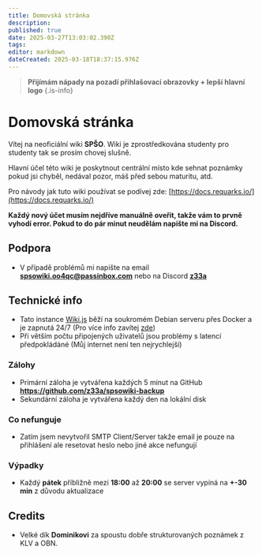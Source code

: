 ```yaml
---
title: Domovská stránka
description: 
published: true
date: 2025-03-27T13:03:02.390Z
tags: 
editor: markdown
dateCreated: 2025-03-18T18:37:15.976Z
---
```


> **Přijímám nápady na pozadí přihlašovací obrazovky + lepší hlavní logo**
{.is-info}

# Domovská stránka
Vítej na neoficiální wiki **SPŠO**. Wiki je zprostředkována studenty pro studenty tak se prosím chovej slušně.

Hlavní účel této wiki je poskytnout centrální místo kde sehnat poznámky pokud jsi chyběl, nedával pozor, máš před sebou maturitu, atd.

Pro návody jak tuto wiki používat se podívej zde: [https://docs.requarks.io/](https://docs.requarks.io/)

**Každý nový účet musím nejdříve manuálně oveřit, takže vám to prvně vyhodí error. Pokud to do pár minut neudělám napište mi na Discord.**

## Podpora
- V případě problémů mi napište na email **spsowiki.oo4qc@passinbox.com** nebo na Discord [**z33a**](https://discordapp.com/users/646704901229117458)

## Technické info
- Tato instance [Wiki.js](https://js.wiki/) běží na soukromém Debian serveru přes Docker a je zapnutá 24/7 (Pro více info zavítej [zde](/cs/offtopic/technicke-info))
- Při větším počtu připojených uživatelů jsou problémy s latencí předpokládáné (Můj internet není ten nejrychlejší)

### Zálohy
- Primární záloha je vytvářena každých 5 minut na GitHub **https://github.com/z33a/spsowiki-backup**
- Sekundární záloha je vytvářena každý den na lokální disk

### Co nefunguje
- Zatím jsem nevytvořil SMTP Client/Server takže email je pouze na přihlášení ale resetovat heslo nebo jiné akce nefungují

### Výpadky
- Každý **pátek** příbližně mezi **18:00** až **20:00** se server vypíná na **+-30 min** z důvodu aktualizace

## Credits
- Velké dík **Dominikovi** za spoustu dobře strukturovaných poznámek z KLV a OBN.